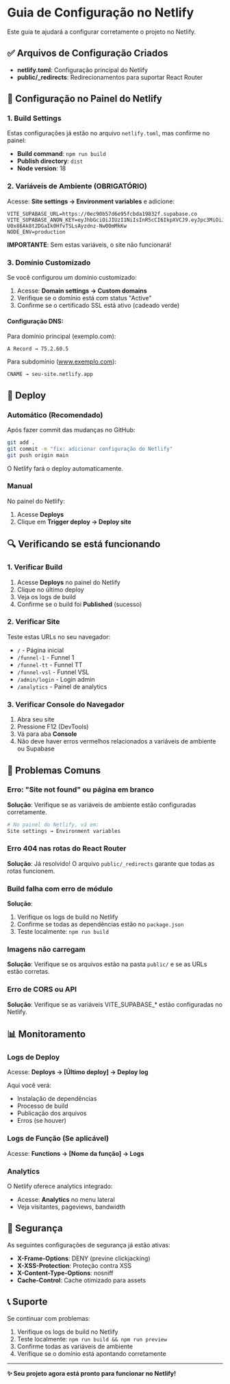 # Guia de Configuração no Netlify

Este guia te ajudará a configurar corretamente o projeto no Netlify.

## ✅ Arquivos de Configuração Criados

- **netlify.toml**: Configuração principal do Netlify
- **public/_redirects**: Redirecionamentos para suportar React Router

## 🔧 Configuração no Painel do Netlify

### 1. Build Settings

Estas configurações já estão no arquivo `netlify.toml`, mas confirme no painel:

- **Build command**: `npm run build`
- **Publish directory**: `dist`
- **Node version**: 18

### 2. Variáveis de Ambiente (OBRIGATÓRIO)

Acesse: **Site settings → Environment variables** e adicione:

```
VITE_SUPABASE_URL=https://0ec90b57d6e95fcbda19832f.supabase.co
VITE_SUPABASE_ANON_KEY=eyJhbGciOiJIUzI1NiIsInR5cCI6IkpXVCJ9.eyJpc3MiOiJib2x0IiwicmVmIjoiMGVjOTBiNTdkNmU5NWZjYmRhMTk4MzJmIiwicm9sZSI6ImFub24iLCJpYXQiOjE3NTg4ODE1NzQsImV4cCI6MTc1ODg4MTU3NH0.9I8-U0x86Ak8t2DGaIk0HfvTSLsAyzdnz-Nw00mMkKw
NODE_ENV=production
```

**IMPORTANTE**: Sem estas variáveis, o site não funcionará!

### 3. Domínio Customizado

Se você configurou um domínio customizado:

1. Acesse: **Domain settings → Custom domains**
2. Verifique se o domínio está com status "Active"
3. Confirme se o certificado SSL está ativo (cadeado verde)

#### Configuração DNS:

Para domínio principal (exemplo.com):
```
A Record → 75.2.60.5
```

Para subdomínio (www.exemplo.com):
```
CNAME → seu-site.netlify.app
```

## 🚀 Deploy

### Automático (Recomendado)

Após fazer commit das mudanças no GitHub:

```bash
git add .
git commit -m "fix: adicionar configuração do Netlify"
git push origin main
```

O Netlify fará o deploy automaticamente.

### Manual

No painel do Netlify:
1. Acesse **Deploys**
2. Clique em **Trigger deploy → Deploy site**

## 🔍 Verificando se está funcionando

### 1. Verificar Build

1. Acesse **Deploys** no painel do Netlify
2. Clique no último deploy
3. Veja os logs de build
4. Confirme se o build foi **Published** (sucesso)

### 2. Verificar Site

Teste estas URLs no seu navegador:

- `/` - Página inicial
- `/funnel-1` - Funnel 1
- `/funnel-tt` - Funnel TT
- `/funnel-vsl` - Funnel VSL
- `/admin/login` - Login admin
- `/analytics` - Painel de analytics

### 3. Verificar Console do Navegador

1. Abra seu site
2. Pressione F12 (DevTools)
3. Vá para aba **Console**
4. Não deve haver erros vermelhos relacionados a variáveis de ambiente ou Supabase

## 🐛 Problemas Comuns

### Erro: "Site not found" ou página em branco

**Solução**: Verifique se as variáveis de ambiente estão configuradas corretamente.

```bash
# No painel do Netlify, vá em:
Site settings → Environment variables
```

### Erro 404 nas rotas do React Router

**Solução**: Já resolvido! O arquivo `public/_redirects` garante que todas as rotas funcionem.

### Build falha com erro de módulo

**Solução**:
1. Verifique os logs de build no Netlify
2. Confirme se todas as dependências estão no `package.json`
3. Teste localmente: `npm run build`

### Imagens não carregam

**Solução**: Verifique se os arquivos estão na pasta `public/` e se as URLs estão corretas.

### Erro de CORS ou API

**Solução**: Verifique se as variáveis VITE_SUPABASE_* estão configuradas no Netlify.

## 📊 Monitoramento

### Logs de Deploy

Acesse: **Deploys → [Último deploy] → Deploy log**

Aqui você verá:
- Instalação de dependências
- Processo de build
- Publicação dos arquivos
- Erros (se houver)

### Logs de Função (Se aplicável)

Acesse: **Functions → [Nome da função] → Logs**

### Analytics

O Netlify oferece analytics integrado:
- Acesse: **Analytics** no menu lateral
- Veja visitantes, pageviews, bandwidth

## 🔐 Segurança

As seguintes configurações de segurança já estão ativas:

- **X-Frame-Options**: DENY (previne clickjacking)
- **X-XSS-Protection**: Proteção contra XSS
- **X-Content-Type-Options**: nosniff
- **Cache-Control**: Cache otimizado para assets

## 📞 Suporte

Se continuar com problemas:

1. Verifique os logs de build no Netlify
2. Teste localmente: `npm run build && npm run preview`
3. Confirme todas as variáveis de ambiente
4. Verifique se o domínio está apontando corretamente

---

**✨ Seu projeto agora está pronto para funcionar no Netlify!**
